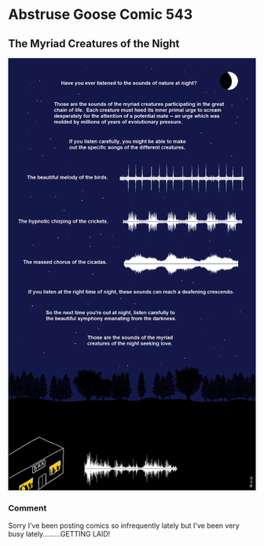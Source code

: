 # Abstruse Goose Comic 543
## The Myriad Creatures of the Night

![image](the_sound_and_the_horny.png)
### Comment
Sorry I've been posting comics so infrequently lately but I've been very busy lately.........GETTING LAID!
